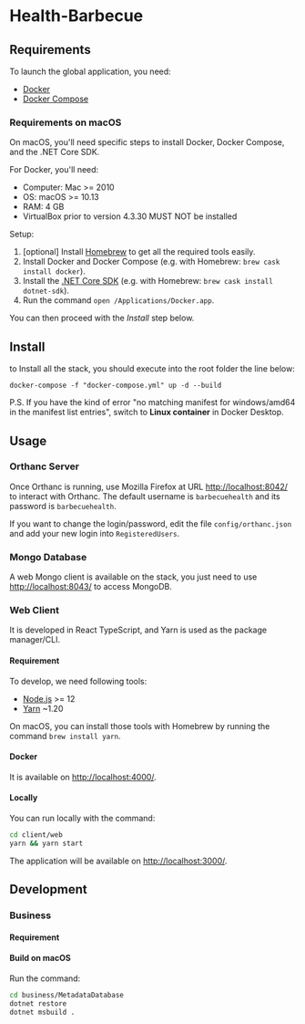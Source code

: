 # Health-Barbecue

## Requirements

To launch the global application, you need:
- [Docker](https://www.docker.com/)
- [Docker Compose](https://docs.docker.com/compose/install/)

### Requirements on macOS

On macOS, you'll need specific steps to install Docker, Docker Compose, and the .NET Core SDK.

For Docker, you'll need:

- Computer: Mac >= 2010
- OS: macOS >= 10.13
- RAM: 4 GB
- VirtualBox prior to version 4.3.30 MUST NOT be installed

Setup:

1. [optional] Install [Homebrew](https://brew.sh) to get all the required tools easily.
2. Install Docker and Docker Compose (e.g. with Homebrew: `brew cask install docker`).
3. Install the [.NET Core SDK](https://dotnet.microsoft.com/download#macos) (e.g. with Homebrew: `brew cask install dotnet-sdk`).
4. Run the command `open /Applications/Docker.app`.

You can then proceed with the *Install* step below.

## Install

to Install all the stack, you should execute into the root folder the line below:

```shell
docker-compose -f "docker-compose.yml" up -d --build
```

P.S. If you have the kind of error "no matching manifest for windows/amd64 in the manifest list entries", switch to **Linux container** in Docker Desktop.

## Usage

### Orthanc Server

Once Orthanc is running, use Mozilla Firefox at URL <http://localhost:8042/> to interact with Orthanc. The default username is `barbecuehealth` and its password is `barbecuehealth`.

If you want to change the login/password, edit the file `config/orthanc.json` and add your new login into `RegisteredUsers`.

### Mongo Database

A web Mongo client is available on the stack, you just need to use <http://localhost:8043/> to access MongoDB.

### Web Client

It is developed in React TypeScript, and Yarn is used as the package manager/CLI.

#### Requirement

To develop, we need following tools:

- [Node.js](https://nodejs.org/en/) >= 12
- [Yarn](https://classic.yarnpkg.com/lang/en/) ~1.20

On macOS, you can install those tools with Homebrew by running the command `brew install yarn`.

#### Docker

It is available on <http://localhost:4000/>.

#### Locally

You can run locally with the command:

```bash
cd client/web
yarn && yarn start
```

The application will be available on <http://localhost:3000/>.

## Development

### Business

#### Requirement

#### Build on macOS

Run the command:

```sh
cd business/MetadataDatabase
dotnet restore
dotnet msbuild .
```
